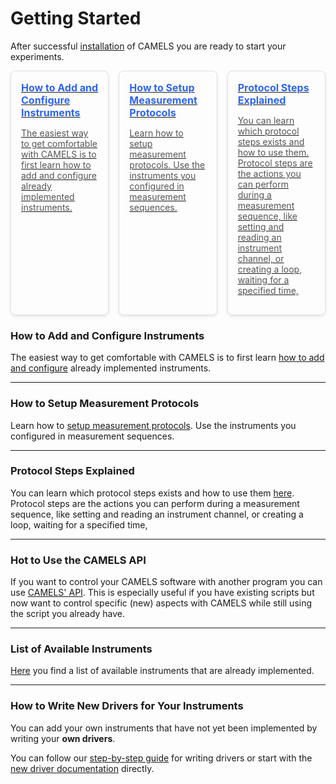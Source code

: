 <style>
.box-container {
  display: flex;
  gap: 16px;
  justify-content: start;
}

.box {
  border: 1px solid #e0e0e0;
  padding: 16px;
  border-radius: 8px;
  width: 200px;
  text-align: left;
  box-shadow: 0 2px 4px rgba(0, 0, 0, 0.1);
  transition: box-shadow 0.3s ease;
}

.box:hover {
  box-shadow: 0 4px 8px rgba(0, 0, 0, 0.2);
}

.box-title {
  font-size: 16px;
  font-weight: bold;
  color: #2d64f2; /* Adjust color as needed */
  text-decoration: none;
  margin-bottom: 8px;
  display: block;
}

.box-content {
  font-size: 14px;
  color: #555;
}
</style>

# Getting Started

After successful [installation](../installation/installation.md) of CAMELS you are ready to start your experiments.

<div class="box-container">
  <a href="quick_start_install.md" class="box">
    <span class="box-title">How to Add and Configure Instruments</span>
    <p class="box-content">The easiest way to get comfortable with CAMELS is to first learn how to add and configure already implemented instruments.</p>
  </a>
  <a href="quick_start_protocols.md" class="box">
    <span class="box-title">How to Setup Measurement Protocols</span>
    <p class="box-content">Learn how to setup measurement protocols. Use the instruments you configured in measurement sequences.</p>
  </a>
  <a href="../protocol_steps/protocol_steps_landing.md" class="box">
    <span class="box-title">Protocol Steps Explained</span>
    <p class="box-content">You can learn which protocol steps exists and how to use them. Protocol steps are the actions you can perform during a measurement sequence, like setting and reading an instrument channel, or creating a loop, waiting for a specified time, </p>
  </a>
</div>

### How to Add and Configure Instruments

The easiest way to get comfortable with CAMELS is to first learn [how to add and configure](quick_start_install.md) already implemented instruments.

---

### How to Setup Measurement Protocols

Learn how to [setup measurement protocols](quick_start_protocols.md). Use the instruments you configured in measurement sequences.

---

### Protocol Steps Explained

You can learn which protocol steps exists and how to use them [here](../protocol_steps/protocol_steps_landing.md). Protocol steps are the actions you can perform during a measurement sequence, like setting and reading an instrument channel, or creating a loop, waiting for a specified time, 

---

### Hot to Use the CAMELS API

If you want to control your CAMELS software with another program you can use [CAMELS' API](../api/api_landing.md). This is especially useful if you have existing scripts but now want to control specific (new) aspects with CAMELS while still using the script you already have.

---

### List of Available Instruments

[Here](../instruments/instruments.rst) you find a list of available instruments that are already implemented.

---

### How to Write New Drivers for Your Instruments

You can add your own instruments that have not yet been implemented by writing your **own drivers**.

You can follow our [step-by-step guide](../programmers_guide/drivers/drivers_tutorial.md) for writing drivers or start with the [new driver documentation](../programmers_guide/instrument_drivers.md) directly.
